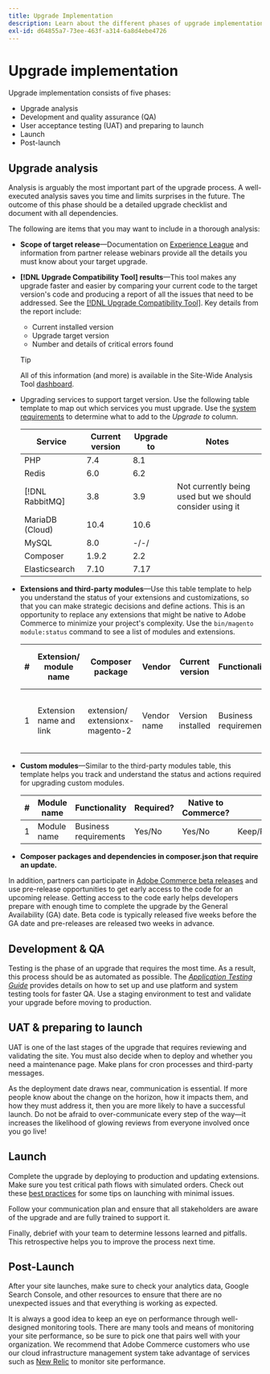 ```yaml
---
title: Upgrade Implementation
description: Learn about the different phases of upgrade implementation for Adobe Commerce projects.
exl-id: d64855a7-73ee-463f-a314-6a8d4ebe4726
---
```

# Upgrade implementation

Upgrade implementation consists of five phases:

- Upgrade analysis
- Development and quality assurance (QA)
- User acceptance testing (UAT) and preparing to launch
- Launch
- Post-launch

## Upgrade analysis

Analysis is arguably the most important part of the upgrade process. A well-executed analysis saves you time and limits surprises in the future. The outcome of this phase should be a detailed upgrade checklist and document with all dependencies. 

The following are items that you may want to include in a thorough analysis:

- **Scope of target release**—Documentation on [Experience League](../../release/release-notes/overview.md) and information from partner release webinars provide all the details you must know about your target upgrade.

- **[!DNL Upgrade Compatibility Tool] results**—This tool makes any upgrade faster and easier by comparing your current code to the target version's code and producing a report of all the issues that need to be addressed. See the [[!DNL Upgrade Compatibility Tool]](../upgrade-compatibility-tool/overview.md). Key details from the report include:

  - Current installed version
  - Upgrade target version
  - Number and details of critical errors found

  >[!TIP]
  >
  >All of this information (and more) is available in the Site-Wide Analysis Tool [dashboard](../../tools/site-wide-analysis-tool/dashboard.md).

- Upgrading services to support target version. Use the following table template to map out which services you must upgrade. Use the [system requirements](../../installation/system-requirements.md) to determine what to add to the _Upgrade to_ column.

  
  | Service         | Current version | Upgrade to | Notes                                                    |
  |-----------------|-----------------|------------|----------------------------------------------------------|
  | PHP             | 7.4             | 8.1        |                                                          |
  | Redis           | 6.0             | 6.2        |                                                          |
  | [!DNL RabbitMQ] | 3.8             | 3.9        | Not currently being used but we should consider using it |
  | MariaDB (Cloud) | 10.4            | 10.6       |                                                          |
  | MySQL           | 8.0             | -/-/       |                                                          |
  | Composer        | 1.9.2           | 2.2        |                                                          |
  | Elasticsearch   | 7.10            | 7.17       |                                                          |

- **Extensions and third-party modules**—Use this table template to help you understand the status of your extensions and customizations, so that you can make strategic decisions and define actions. This is an opportunity to replace any extensions that might be native to Adobe Commerce to minimize your project's complexity. Use the `bin/magento module:status` command to see a list of modules and extensions.

  | # | Extension/<br>module name   | Composer package                   | Vendor      | Current version   | Functionality         | Compatible with latest<br>Commerce version? | Issues                                           | Native to Commerce? | Action                  | Notes | 
  |---|-----------------------------|------------------------------------|-------------|-------------------|-----------------------|---------------------------------------------|--------------------------------------------------|---------------------|-------------------------|-------|
  | 1 | Extension name and link     | extension/<br>extensionx-magento-2 | Vendor name | Version installed | Business requirements | Yes/No                                      | List identified issues faced with this extension | Yes/No              | Keep/Replace/<br>Remove |       |
 
- **Custom modules**—Similar to the third-party modules table, this template helps you track and understand the status and actions required for upgrading custom modules.

  | # | Module name  | Functionality         | Required? | Native to Commerce? | Action              | Notes |
  |---|--------------|-----------------------|-----------|---------------------|---------------------|-------|
  | 1 | Module name  | Business requirements | Yes/No    | Yes/No              | Keep/Replace/Remove |       |

- **Composer packages and dependencies in composer.json that require an update.** 

In addition, partners can participate in [Adobe Commerce beta releases](../../release/beta.md) and use pre-release opportunities to get early access to the code for an upcoming release. Getting access to the code early helps developers prepare with enough time to complete the upgrade by the General Availability (GA) date. Beta code is typically released five weeks before the GA date and pre-releases are released two weeks in advance.

## Development & QA

Testing is the phase of an upgrade that requires the most time. As a result, this process should be as automated as possible. The _[Application Testing Guide](https://developer.adobe.com/commerce/testing/guide/)_ provides details on how to set up and use platform and system testing tools for faster QA. Use a staging environment to test and validate your upgrade before moving to production.

## UAT & preparing to launch

UAT is one of the last stages of the upgrade that requires reviewing and validating the site. You must also decide when to deploy and whether you need a maintenance page. Make plans for cron processes and third-party messages.

As the deployment date draws near, communication is essential. If more people know about the change on the horizon, how it impacts them, and how they must address it, then you are more likely to have a successful launch. Do not be afraid to over-communicate every step of the way—it increases the likelihood of glowing reviews from everyone involved once you go live!

## Launch

Complete the upgrade by deploying to production and updating extensions. Make sure you test critical path flows with simulated orders. Check out these [best practices](../prepare/best-practices.md) for some tips on launching with minimal issues.  

Follow your communication plan and ensure that all stakeholders are aware of the upgrade and are fully trained to support it.

Finally, debrief with your team to determine lessons learned and pitfalls. This retrospective helps you to improve the process next time.

## Post-Launch

After your site launches, make sure to check your analytics data, Google Search Console, and other resources to ensure that there are no unexpected issues and that everything is working as expected.

It is always a good idea to keep an eye on performance through well-designed monitoring tools. There are many tools and means of monitoring your site performance, so be sure to pick one that pairs well with your organization. We recommend that Adobe Commerce customers who use our cloud infrastructure management system take advantage of services such as [New Relic](https://experienceleague.adobe.com/docs/commerce-cloud-service/user-guide/monitor/new-relic/new-relic-service.html) to monitor site performance.
